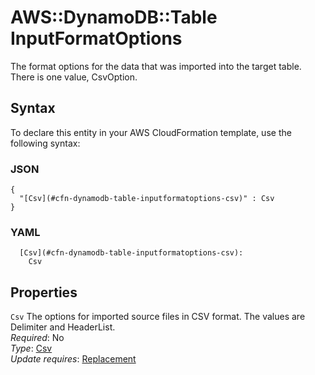 # AWS::DynamoDB::Table InputFormatOptions<a name="aws-properties-dynamodb-table-inputformatoptions"></a>

 The format options for the data that was imported into the target table\. There is one value, CsvOption\.

## Syntax<a name="aws-properties-dynamodb-table-inputformatoptions-syntax"></a>

To declare this entity in your AWS CloudFormation template, use the following syntax:

### JSON<a name="aws-properties-dynamodb-table-inputformatoptions-syntax.json"></a>

```
{
  "[Csv](#cfn-dynamodb-table-inputformatoptions-csv)" : Csv
}
```

### YAML<a name="aws-properties-dynamodb-table-inputformatoptions-syntax.yaml"></a>

```
  [Csv](#cfn-dynamodb-table-inputformatoptions-csv): 
    Csv
```

## Properties<a name="aws-properties-dynamodb-table-inputformatoptions-properties"></a>

`Csv`  <a name="cfn-dynamodb-table-inputformatoptions-csv"></a>
 The options for imported source files in CSV format\. The values are Delimiter and HeaderList\.   
*Required*: No  
*Type*: [Csv](aws-properties-dynamodb-table-csv.md)  
*Update requires*: [Replacement](https://docs.aws.amazon.com/AWSCloudFormation/latest/UserGuide/using-cfn-updating-stacks-update-behaviors.html#update-replacement)
